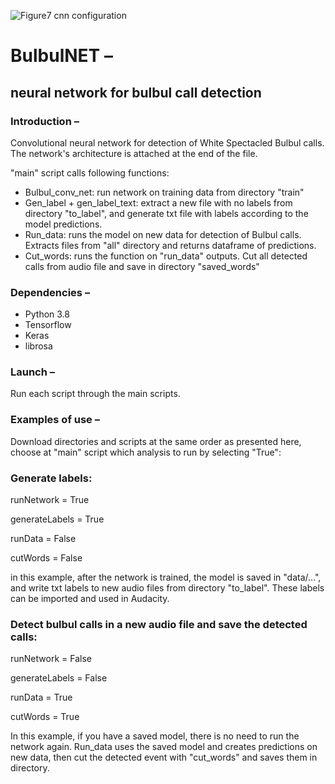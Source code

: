 ![Figure7 cnn configuration](https://user-images.githubusercontent.com/96051637/146358336-5b1263f4-20eb-4415-85b6-b597cc67e0da.jpg)
# BulbulNET – 
## neural network for bulbul call detection

### Introduction –
Convolutional neural network for detection of White Spectacled Bulbul calls.
The network's architecture is attached at the end of the file.


"main" script calls following functions:
-	Bulbul_conv_net: run network on training data from directory "train"
-	Gen_label + gen_label_text: extract a new file with no labels from directory "to_label", and generate txt file with labels according to the model predictions.
-	Run_data: runs the model on new data for detection of Bulbul calls. Extracts files from "all" directory and returns dataframe of predictions.
-	Cut_words: runs the function on "run_data" outputs. Cut all detected calls from audio file and save in directory "saved_words" 

### Dependencies –
- Python 3.8
- Tensorflow
- Keras 
- librosa

### Launch –
Run each script through the main scripts. 

### Examples of use –
Download directories and scripts at the same order as presented here, choose at "main" script which analysis to run by selecting "True":


### Generate labels:
runNetwork = True

generateLabels = True

runData = False

cutWords = False

in this example, after the network is trained, the model is saved in "data/…", and write txt labels to new audio files from directory "to_label". These labels can be imported and used in Audacity. 

### Detect bulbul calls in a new audio file and save the detected calls:
runNetwork = False

generateLabels = False

runData = True

cutWords = True

In this example, if you have a saved model, there is no need to run the network again. Run_data uses the saved model and creates predictions on new data, then cut the detected event with "cut_words" and saves them in directory.

